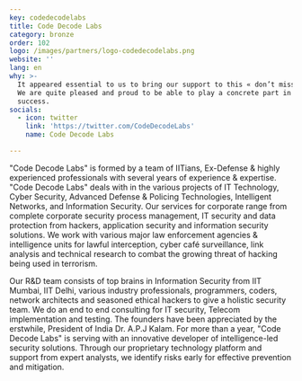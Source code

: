 ```yaml
---
key: codedecodelabs
title: Code Decode Labs
category: bronze
order: 102
logo: /images/partners/logo-codedecodelabs.png
website: ''
lang: en
why: >-
  It appeared essential to us to bring our support to this « don’t miss » event.
  We are quite pleased and proud to be able to play a concrete part in its
  success.  
socials:
  - icon: twitter
    link: 'https://twitter.com/CodeDecodeLabs'
    name: Code Decode Labs

---
```

"Code Decode Labs" is formed by a team of IITians, Ex-Defense & highly experienced professionals with several years of experience & expertise. "Code Decode Labs" deals with in the various projects of IT Technology, Cyber Security, Advanced Defense & Policing Technologies, Intelligent Networks, and Information Security. Our services for corporate range from complete corporate security process management, IT security and data protection from hackers, application security and information security solutions. We work with various major law enforcement agencies & intelligence units for lawful interception, cyber café surveillance, link analysis and technical research to combat the growing threat of hacking being used in terrorism.


Our R&D team consists of top brains in Information Security from IIT Mumbai, IIT Delhi, various industry professionals, programmers, coders, network architects and seasoned ethical hackers to give a holistic security team. We do an end to end consulting for IT security, Telecom implementation and testing. The founders have been appreciated by the erstwhile, President of India Dr. A.P.J Kalam. For more than a year, "Code Decode Labs" is serving with an innovative developer of intelligence-led security solutions. Through our proprietary technology platform and support from expert analysts, we identify risks early for effective prevention and mitigation.
